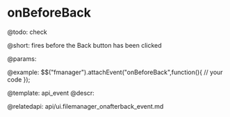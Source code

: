 onBeforeBack
=============

@todo:
	check 

@short:
	fires before the Back button has been clicked

@params:

@example:
$$("fmanager").attachEvent("onBeforeBack",function(){
    // your code
});

@template:	api_event
@descr:

@relatedapi:
api/ui.filemanager_onafterback_event.md